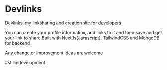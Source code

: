 # Devlinks
Devlinks, my linksharing and creation site for developers

You can create your profile information, add links to it and then save and get your link to share 
Built with NextJs(Javascript), TailwindCSS and MongoDB for backend

Any change or improvement ideas are welcome

#stillindevelopment
